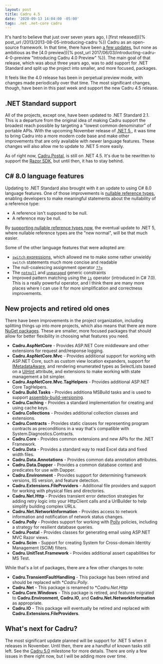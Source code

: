 ```yaml
---
layout: post
title: Cadru 4.5
date: '2020-09-13 14:04:00 -05:00'
tags: .net .net-core cadru
---
```


It's hard to believe that just over seven years ago, I [first released]({% post_url /2013/2013-08-05-introducing-cadru %}) Cadru as an open-source framework. In that time, there have been [a few updates](https://scottdorman.blog/tags/#cadru), but none as ambitious as the [4.0 preview]({% post_url 2017/06/03/introducting-cadru-4-0-preview "Introducing Cadru 4.0 Preview" %}). The main goal of that release, which was about three years ago, was to add support for .NET Standard and split up the project into smaller, and more focused, packages.

It feels like the 4.0 release has been in perpetual preview mode, with changes made periodically over that time. The most significant changes, though, have been in this past week and support the new Cadru 4.5 release.

## .NET Standard support
All of the projects, except one, have been updated to .NET Standard 2.1. This is a departure from the original idea of making Cadru support the broadest reach possible by targeting a "lowest common denominator" of portable APIs. With the upcoming November release of [.NET 5 ](https://devblogs.microsoft.com/dotnet/introducing-net-5/), it was time to bring Cadru into a more modern code base and make other improvements that are only available with newer language features. These changes will also allow me to update to .NET 5 more easily.

As of right now, [Cadru.Postal](https://github.com/scottdorman/cadru/tree/master/src/Cadru.Postal), is still on .NET 4.5. It's due to be rewritten to support the [Razor SDK](https://docs.microsoft.com/en-us/aspnet/core/razor-pages/sdk?view=aspnetcore-3.1), but until then, it has to stay behind.

## C# 8.0 language features
Updating to .NET Standard also brought with it an update to using C# 8.0 language features. One of those improvements is [nullable reference types](https://docs.microsoft.com/en-us/dotnet/csharp/nullable-references), enabling developers to make meaningful statements about the nullability of a reference type:
* A reference isn't supposed to be null.
* A reference may be null.

By [supporting nullable reference types now](https://devblogs.microsoft.com/dotnet/embracing-nullable-reference-types/#the-nullable-rollout-phase), the eventual update to .NET 5, where nullable reference types are the "new normal", will be that much easier.

Some of the other language features that were adopted are:
* [`switch` expressions](https://docs.microsoft.com/en-us/dotnet/csharp/language-reference/operators/switch-expression), which allowed me to make some rather unwieldy `switch` statements much more concise and readable
* The null-coalescing assignment operator [`??=`](https://docs.microsoft.com/en-us/dotnet/csharp/whats-new/csharp-8#null-coalescing-assignment)
* The [`notnull`](https://docs.microsoft.com/en-us/dotnet/csharp/programming-guide/generics/constraints-on-type-parameters#notnull-constraint) and [`unmanaged`](https://docs.microsoft.com/en-us/dotnet/csharp/programming-guide/generics/constraints-on-type-parameters#unmanaged-constraint) generic constraints
* Improved pattern matching using the [`is`](https://docs.microsoft.com/en-us/dotnet/csharp/language-reference/keywords/is) operator (introduced in C# 7.0). This is a really powerful operator, and I think there are many more places where I can use it for more simplification and correctness improvements.

## New projects and retired old ones
There have been improvements in the project organization, including splitting things up into more projects, which also means that there are more [NuGet packages](https://www.nuget.org/packages?q=Tags:"cadru"). These are smaller, more focused packages that should allow for better flexibility in choosing what features you need.

* **Cadru.AspNetCore** - Provides ASP.NET Core middleware and other extensions for request and/response logging.
* **Cadru.AspNetCore.Mvc** - Provides additional support for working with ASP.NET Core, such as custom view location expanders, support for [IMetadataAware](https://docs.microsoft.com/en-us/dotnet/api/system.web.modelbinding.imetadataaware), and rendering enumerated types as SelectLists based on a [UiHint](https://docs.microsoft.com/en-us/dotnet/api/system.componentmodel.dataannotations.uihintattribute) attribute, and extensions to make working with state management a bit simpler.
* **Cadru.AspNetCore.Mvc.TagHelpers** - Provides additional ASP.NET Core TagHelpers.
* **Cadru.Build.Tasks** - Provides additiona MSBuild tasks and is used to support [assembly-build-versioning](https://github.com/scottdorman/assembly-build-versioning).
* **Cadru.Caching** - Provides a standard implementation for creating and using cache keys.
* **Cadru.Collections** - Provides additional collection classes and extensions.
* **Cadru.Contracts** - Provides static classes for representing program contracts as preconditions in a way that's compatible with System.Diagnostics.Contracts.
* **Cadru.Core** - Provides common extensions and new APIs for the .NET Framework.
* **Cadru.Data** - Provides a standard way to read Excel data and fixed width files.
* **Cadru.Data.Annotations** - Provides common data annotation attributes.
* **Cadru.Data.Dapper** - Provides a common database context and predicates for use with Dapper.
* **Cadru.Environment** - Provides support for determining framework versions, IIS version, and feature detection.
* **Cadru.Extensions.FileProviders** - Additional file providers and support for working with physical files and directories.
* **Cadru.Net.Http** - Provides transient error detection strategies for adding retry logic into your HttpClient calls and a UrlBuilder to help simplify building complex URLs.
* **Cadru.Net.NetworkInformation** - Provides access to network information and notification of network status changes.
* **Cadru.Polly** - Provides support for working with [Polly](https://github.com/App-vNext/Polly) policies, including a strategy for resilient database queries.
* **Cadru.Postal** - Provides classes for generating email using ASP.NET MVC Razor views.
* **Cadru.Scim** - Support for creating System for Cross-domain Identity Management (SCIM) filters.
* **Cadru.UnitTest.Framework** - Provides additional assert capabilities for MS Test.

While that's a lot of packages, there are a few other changes to note:
* **Cadru.TransientFaultHandling** - This package has been retired and should be replaced with **Cadru.Polly*.
* **Cadru.Net** - This package is renamed to **Cadru.Net.Http*
* **Cadru.Core.Windows** - This package is retired, and features migrated to **Cadru.Environment**, **Cadru.IO**, and **Cadru.Net.NetworkInformation** as appropriate.
* **Cadru.IO** - This package will eventually be retired and replaced with **Cadru.Extensions.FileProviders**.

## What's next for Cadru?
The most significant update planned will be support for .NET 5 when it releases in November. Until then, there are a handful of known tasks still left. See the [Cadru 5.0](https://github.com/scottdorman/cadru/milestone/1) milestone for more details. There are only a few issues in there right now, but I will be adding more over time.
 
